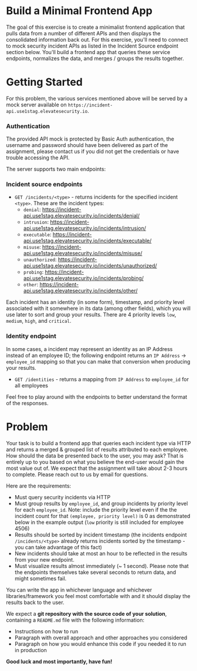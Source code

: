Build a Minimal Frontend App
=============================
The goal of this exercise is to create a minimalist frontend application that pulls data from a number of different APIs and then displays the consolidated information back out. For this exercise, you'll need to connect to mock security incident APIs as listed in the Incident Source endpoint section below. You'll build a frontend app that queries these service endpoints, normalizes the data, and merges / groups the results together.

Getting Started
===============

For this problem, the various services mentioned above will be served by a mock server available on `https://incident-api.use1stag.elevatesecurity.io`.

### Authentication

The provided API mock is protected by Basic Auth authentication, the username and password should have been delivered as part of the assignment, please contact us if you did not get the credentials or have trouble accessing the API.

The server supports two main endpoints:

### Incident source endpoints

* ```GET /incidents/<type>``` - returns incidents for the specified incident `<type>`. These are the incident types:
  * `denial`: https://incident-api.use1stag.elevatesecurity.io/incidents/denial/
  * `intrusion`: https://incident-api.use1stag.elevatesecurity.io/incidents/intrusion/
  * `executable`: https://incident-api.use1stag.elevatesecurity.io/incidents/executable/
  * `misuse`: https://incident-api.use1stag.elevatesecurity.io/incidents/misuse/
  * `unauthorized`: https://incident-api.use1stag.elevatesecurity.io/incidents/unauthorized/
  * `probing`: https://incident-api.use1stag.elevatesecurity.io/incidents/probing/
  * `other`: https://incident-api.use1stag.elevatesecurity.io/incidents/other/

Each incident has an identity (in some form), timestamp, and priority level associated with it somewhere in its data (among other fields), which you will use later to sort and group your results. There are 4 priority levels ```low```, ```medium```, ```high```, and ```critical```.

### Identity endpoint

In some cases, a incident may represent an identity as an IP Address instead of an employee ID; the following endpoint returns an `IP Address` -> `employee_id` mapping so that you can make that conversion when producing your results.

* ```GET /identities``` - returns a mapping from `IP Address` to `employee_id` for all employees

Feel free to play around with the endpoints to better understand the format of the responses.

Problem
=======

Your task is to build a frontend app that queries each incident type via HTTP and returns a merged & grouped list of results attributed to each employee. How should the data be presented back to the user, you may ask? That is entirely up to you based on what you believe the end-user would gain the most value out of. We expect that the assignment will take about 2-3 hours to complete. Please reach out to us by email for questions.

Here are the requirements:

* Must query security incidents via HTTP
* Must group results by `employee_id`, and group incidents by priority level for each `employee_id`. Note: include the priority level even if the the incident count for that `(employee, priority level)` is 0 as demonstrated below in the example output (`low` priority is still included for employee 4506)
* Results should be sorted by incident timestamp (the incidents endpoint ```/incidents/<type>``` already returns incidents sorted by the timestamp - you can take advantage of this fact)
* New incidents should take at most an hour to be reflected in the results from your new endpoint.
* Must visualize results almost immediately (~ 1 second). Please note that the endpoints themselves take several seconds to return data, and might sometimes fail.

You can write the app in whichever language and whichever libraries/framework you feel most comfortable with and it should display the results back to the user.


We expect a **git repository with the source code of your solution**, containing a `README.md` file with the following information:
* Instructions on how to run
* Paragraph with overall approach and other approaches you considered
* Paragraph on how you would enhance this code if you needed it to run in production

**Good luck and most importantly, have fun!**